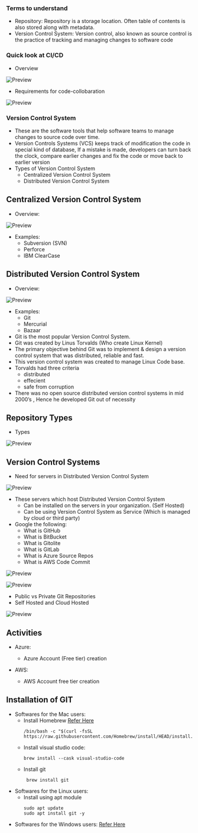 ### Terms to understand

* Repository: Repository is a storage location. Often table of contents is also stored along with metadata.
* Version Control System: Version control, also known as source control is the practice of tracking and managing changes to software code

### Quick look at CI/CD
* Overview

![Preview](./Images/cicd.png)

*  Requirements for code-collobaration


![Preview](./Images/git-need.png)

### Version Control System

* These are the software tools that help software teams to manage changes to source code over time.
* Version Controls Systems (VCS) keeps track of modification the code in special kind of database, If a mistake is made, developers can turn back the clock, compare earlier changes and fix the code or move back to earlier version
* Types of Version Control System
    * Centralized Version Control System
    * Distributed Version Control System

## Centralized Version Control System

* Overview:

![Preview](./Images/centralised.png)

* Examples:
   * Subversion (SVN)
   * Perforce
   * IBM ClearCase

## Distributed Version Control System

* Overview:

![Preview](./Images/distributed.png)

* Examples:
    * Git
    * Mercurial
    * Bazaar
* Git is the most popular Version Control System. 
* Git was created by Linus Torvalds (Who create Linux Kernel)
* The primary objective behind Git was to implement & design a version control system that was distributed, reliable and fast.
* This version control system was created to manage Linux Code base.
* Torvalds had three criteria 
    * distributed
    * effecient
    * safe from corruption
* There was no open source distributed version control systems in mid 2000’s , Hence he developed Git out of necessity

## Repository Types

* Types

![Preview](./Images/repository.png)

## Version Control Systems

* Need for servers in Distributed Version Control System

![Preview](./Images/git1.png)

* These servers which host Distributed Version Control System
    * Can be installed on the servers in your organization. (Self Hosted)
    * Can be using Version Control System as Service (Which is managed by cloud or third party)
*  Google the following:
    * What is GitHub
    * What is BitBucket
    * What is Gitolite
    * What is GitLab
    * What is Azure Source Repos
    * What is AWS Code Commit

![Preview](./Images/git5.png)

![Preview](./Images/git3.png)

* Public vs Private Git Repositories 
* Self Hosted and Cloud Hosted

![Preview](./Images/git4.png)

## Activities

* Azure:

    * Azure Account (Free tier) creation

* AWS:

    * AWS Account free tier creation

## Installation of GIT

* Softwares for the Mac users:
    * Install Homebrew [Refer Here](https://brew.sh/)
        ```
        /bin/bash -c "$(curl -fsSL https://raw.githubusercontent.com/Homebrew/install/HEAD/install.sh)"
        ```
    * Install visual studio code: 
        ```
        brew install --cask visual-studio-code
        ```
    * Install git
        ```
         brew install git
        ```
 * Softwares for the Linux users:
     * Install using apt module
        ```
        sudo apt update
        sudo apt install git -y
        ```
* Softwares for the Windows users: [Refer Here](https://git-scm.com/downloads)






